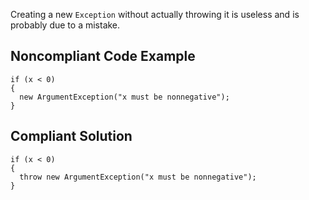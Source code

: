 
Creating a new `Exception` without actually throwing it is useless and is probably due to a mistake.

## Noncompliant Code Example


    if (x < 0)
    {
      new ArgumentException("x must be nonnegative");
    }


## Compliant Solution


    if (x < 0)
    {
      throw new ArgumentException("x must be nonnegative");
    }

